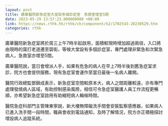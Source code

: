 ```yaml
---
layout: post
title: 廣華醫院新急症室大堂設多個診症室　急救室增至5間
date: 2023-05-29 13:57:23.000000000 +08:00
link: https://news.rthk.hk/rthk/ch/component/k2/1702543-20230529.htm
categories: rthk
---
```


廣華醫院新急症室將於周三上午7時半起啟用，面積較現時增加超過兩倍，入口將由現時的窩打老道遷至碧街，等候大堂設有多個診症室，專門處理非緊急和次緊急病人，急救室亦增至5間。

廣華醫院說，當日會增派人手，如果有危急的病人在早上7時半後到舊急症室求診，院方也會提供服務，現有急症室會運作至當日最後一名病人離開。

醫院行政總監鄧錦成表示，新急症室空間較原本大，病人之間距離較遠，亦有專門處理發燒病人區域，有助控制感染風險，相信可令急症室醫護人員工作流程更暢順，亦希望新急症室啟用有助縮短病人輪候時間。

醫院急症科部門主管陳東寧說，新大樓無障礙洗手間會安裝監察感應器，如果病人已進入洗手間一段時間，職員會收到電話通知，及時了解情況，院方亦正積極探討增設病人追蹤系統。
